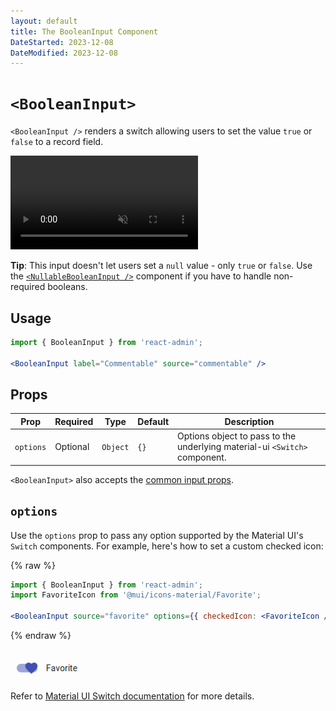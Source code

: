 ```yaml
---
layout: default
title: The BooleanInput Component
DateStarted: 2023-12-08
DateModified: 2023-12-08
---
```


# `<BooleanInput>`

`<BooleanInput />` renders a switch allowing users to set the value `true` or `false` to a record field.

<video controls autoplay playsinline muted loop>
  <source src="./img/boolean-input.webm" type="video/webm"/>
  <source src="./img/boolean-input.mp4" type="video/mp4"/>
  Your browser does not support the video tag.
</video>


**Tip**: This input doesn't let users set a `null` value - only `true` or `false`. Use the [`<NullableBooleanInput />`](./NullableBooleanInput.md) component if you have to handle non-required booleans.

## Usage 

```jsx
import { BooleanInput } from 'react-admin';

<BooleanInput label="Commentable" source="commentable" />
```

## Props

| Prop      | Required | Type     | Default | Description                                                                |
|-----------|----------|----------|---------|----------------------------------------------------------------------------|
| `options` | Optional | `Object` | `{}`    | Options object to pass to the underlying material-ui `<Switch>` component. |

`<BooleanInput>` also accepts the [common input props](./Inputs.md#common-input-props).

## `options`

Use the `options` prop to pass any option supported by the Material UI's `Switch` components. For example, here's how to set a custom checked icon:

{% raw %}
```jsx
import { BooleanInput } from 'react-admin';
import FavoriteIcon from '@mui/icons-material/Favorite';

<BooleanInput source="favorite" options={{ checkedIcon: <FavoriteIcon /> }} />
```
{% endraw %}

![CustomBooleanInputCheckIcon](./img/custom-switch-icon.png)

Refer to [Material UI Switch documentation](https://mui.com/material-ui/api/switch/) for more details.
